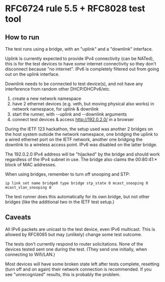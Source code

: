<!-- SPDX-License-Identifier: ISC -->

# RFC6724 rule 5.5 + RFC8028 test tool

## How to run

The test runs using a bridge, with an "uplink" and a "downlink" interface.

Uplink is currently expected to provide IPv4 connectivity (can be NATed),
this is for the test devices to have *some* internet connectivity so they
don't disconnect because "no internet".  IPv6 is completely filtered out
from going out on the uplink interface.

Downlink needs to be connected to test device(s), and not have any
interference from random other DHCP/DHCPv6/etc.

1. create a new network namespace
2. have 2 ethernet devices (e.g. veth, but moving physical also works) in network namespace, for uplink & downlink
3. start the runner, with --uplink and --downlink arguments
4. connect test devices & access http://192.0.2.0/ in a browser

During the IETF 123 hackathon, the setup used was another 2 bridges on the
host system outside the network namespace, one bridging the uplink to a
wired ethernet port on the IETF network, another one bridging the downlink
to a wireless access point.  IPv6 was disabled on the latter bridge.

The 192.0.2.0 IPv4 address will be "hijacked" by the bridge and should work
regardless of the IPv4 subnet in use.  The bridge also claims the 00:80:41:*
block of MAC addresses.

When using bridges, remember to turn off snooping and STP:

```
ip link set name bridge0 type bridge stp_state 0 mcast_snooping 0 mcast_vlan_snooping 0
```

The test runner does this automatically for its own bridge, but not other
bridges (like the additional two in the IETF test setup.)

## Caveats

All IPv6 packets are unicast to the test device, even IPv6 multicast.  This is
allowed by RFC6085 but may (unlikely) change some test outcome.

The tests don't currently respond to router solicitations.  None of the
devices tested sent one during the test.  (They send one initially, when
connecting to Wifi/LAN.)

Most devices will have some broken state left after tests complete, resetting
(turn off and on again) their network connection is recommended.  If you see
"unrecognized" results, this is probably the problem.
